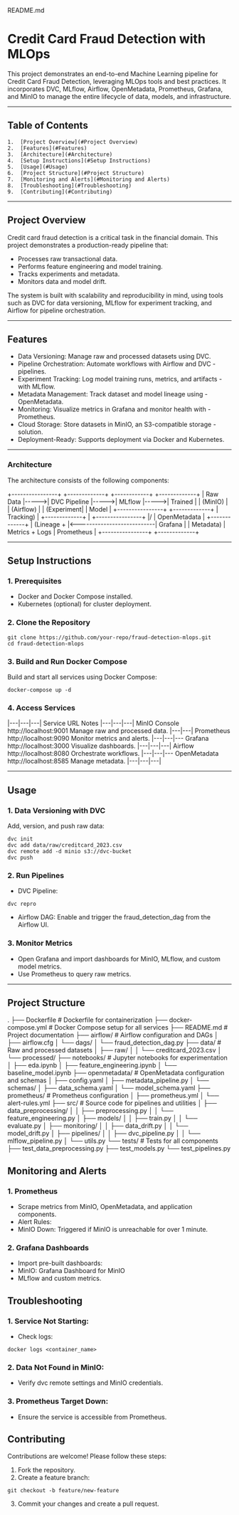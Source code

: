 README.md

# Credit Card Fraud Detection with MLOps

This project demonstrates an end-to-end Machine Learning pipeline for Credit Card Fraud Detection, leveraging MLOps tools and best practices. It incorporates DVC, MLflow, Airflow, OpenMetadata, Prometheus, Grafana, and MinIO to manage the entire lifecycle of data, models, and infrastructure.

---

## Table of Contents
    1.  [Project Overview](#Project Overview)
    2.  [Features](#Features)
    3.  [Architecture](#Architecture)
    4.  [Setup Instructions](#Setup Instructions)
    5.  [Usage](#Usage)
    6.  [Project Structure](#Project Structure)
    7.  [Monitoring and Alerts](#Monitoring and Alerts)
    8.  [Troubleshooting](#Troubleshooting)
    9.  [Contributing](#Contributing)

---

## Project Overview

Credit card fraud detection is a critical task in the financial domain. This project demonstrates a production-ready pipeline that:

- Processes raw transactional data.
- Performs feature engineering and model training.
- Tracks experiments and metadata.
- Monitors data and model drift.

The system is built with scalability and reproducibility in mind, using tools such as DVC for data versioning, MLflow for experiment tracking, and Airflow for pipeline orchestration.

---

## Features

- Data Versioning: Manage raw and processed datasets using DVC.
- Pipeline Orchestration: Automate workflows with Airflow and DVC - pipelines.
- Experiment Tracking: Log model training runs, metrics, and artifacts - with MLflow.
- Metadata Management: Track dataset and model lineage using - OpenMetadata.
- Monitoring: Visualize metrics in Grafana and monitor health with - Prometheus.
- Cloud Storage: Store datasets in MinIO, an S3-compatible storage - solution.
- Deployment-Ready: Supports deployment via Docker and Kubernetes.

---

### Architecture

The architecture consists of the following components:

+----------------+       +-------------+       +------------+       +-------------+
|  Raw Data      |----->| DVC Pipeline |----->| MLflow      |----->| Trained      |
|  (MinIO)       |       | (Airflow)    |       | (Experiment|       | Model       |
+----------------+       +-------------+       | Tracking)  |       +-------------+
                                                   |
+----------------+                                \|/
| OpenMetadata   |                             +-------------+
| (Lineage +     |<---------------------------| Grafana      |
| Metadata)      |     Metrics + Logs         | Prometheus   |
+----------------+                             +-------------+

---

## Setup Instructions

### 1. Prerequisites

- Docker and Docker Compose installed.
- Kubernetes (optional) for cluster deployment.

### 2. Clone the Repository

```
git clone https://github.com/your-repo/fraud-detection-mlops.git
cd fraud-detection-mlops
```

### 3. Build and Run Docker Compose

Build and start all services using Docker Compose:

```
docker-compose up -d
```

### 4. Access Services

|---|---|---|
Service URL Notes
|---|---|---|
MinIO Console   http://localhost:9001   Manage raw and processed data.
|---|---|
Prometheus  http://localhost:9090   Monitor metrics and alerts.
|---|---|---
Grafana http://localhost:3000   Visualize dashboards.
|---|---|---|
Airflow http://localhost:8080   Orchestrate workflows.
|---|---|---
OpenMetadata    http://localhost:8585   Manage metadata.
|---|---|---|

---

## Usage

### 1. Data Versioning with DVC

Add, version, and push raw data:
```
dvc init
dvc add data/raw/creditcard_2023.csv
dvc remote add -d minio s3://dvc-bucket
dvc push
```

### 2. Run Pipelines

- DVC Pipeline:
```
dvc repro
```
- Airflow DAG:
Enable and trigger the fraud_detection_dag from the Airflow UI.

### 3. Monitor Metrics

- Open Grafana and import dashboards for MinIO, MLflow, and custom model metrics.
- Use Prometheus to query raw metrics.

---

## Project Structure

.
├── Dockerfile                           # Dockerfile for containerization
├── docker-compose.yml                   # Docker Compose setup for all services
├── README.md                            # Project documentation
├── airflow/                             # Airflow configuration and DAGs
│   ├── airflow.cfg
│   └── dags/
│       └── fraud_detection_dag.py
├── data/                                # Raw and processed datasets
│   ├── raw/
│   │   └── creditcard_2023.csv
│   └── processed/
├── notebooks/                           # Jupyter notebooks for experimentation
│   ├── eda.ipynb
│   ├── feature_engineering.ipynb
│   └── baseline_model.ipynb
├── openmetadata/                        # OpenMetadata configuration and schemas
│   ├── config.yaml
│   ├── metadata_pipeline.py
│   └── schemas/
│       ├── data_schema.yaml
│       └── model_schema.yaml
├── prometheus/                          # Prometheus configuration
│   ├── prometheus.yml
│   └── alert-rules.yml
├── src/                                 # Source code for pipelines and utilities
│   ├── data_preprocessing/
│   │   ├── preprocessing.py
│   │   └── feature_engineering.py
│   ├── models/
│   │   ├── train.py
│   │   └── evaluate.py
│   ├── monitoring/
│   │   ├── data_drift.py
│   │   └── model_drift.py
│   ├── pipelines/
│   │   ├── dvc_pipeline.py
│   │   └── mlflow_pipeline.py
│   └── utils.py
└── tests/                               # Tests for all components
    ├── test_data_preprocessing.py
    ├── test_models.py
    └── test_pipelines.py

## Monitoring and Alerts

### 1. Prometheus

- Scrape metrics from MinIO, OpenMetadata, and application components.
- Alert Rules:
- MinIO Down: Triggered if MinIO is unreachable for over 1 minute.

### 2. Grafana Dashboards

- Import pre-built dashboards:
- MinIO: Grafana Dashboard for MinIO
- MLflow and custom metrics.

## Troubleshooting
    
### 1.  Service Not Starting:
- Check logs:

```
docker logs <container_name>
```

### 2. Data Not Found in MinIO:

- Verify dvc remote settings and MinIO credentials.

### 3.  Prometheus Target Down:
- Ensure the service is accessible from Prometheus.

## Contributing

Contributions are welcome! Please follow these steps:

1. Fork the repository.
2. Create a feature branch:
```
git checkout -b feature/new-feature
```
3.  Commit your changes and create a pull request.
